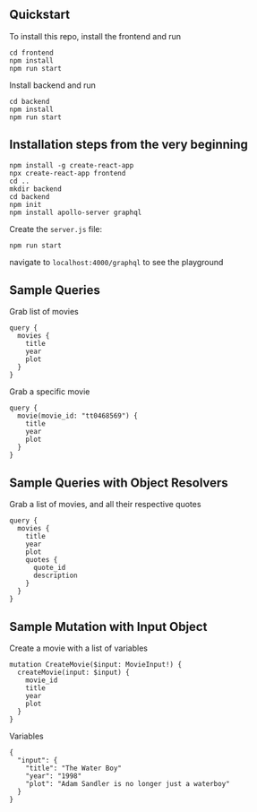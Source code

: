 ## Quickstart

To install this repo, install the frontend and run

```
cd frontend
npm install
npm run start
```

Install backend and run

```
cd backend
npm install
npm run start
```

## Installation steps from the very beginning

```
npm install -g create-react-app
npx create-react-app frontend
cd ..
mkdir backend
cd backend
npm init
npm install apollo-server graphql
```

Create the `server.js` file:

```
npm run start
```

navigate to `localhost:4000/graphql` to see the playground

## Sample Queries

Grab list of movies
```
query {
  movies {
    title
  	year
    plot
  }
}
```

Grab a specific movie
```
query {
  movie(movie_id: "tt0468569") {
    title
  	year
    plot
  }
}
```

## Sample Queries with Object Resolvers

Grab a list of movies, and all their respective quotes
```
query {
  movies {
    title
  	year
    plot
    quotes {
      quote_id
      description
    }
  }
}
```

## Sample Mutation with Input Object

Create a movie with a list of variables
```
mutation CreateMovie($input: MovieInput!) {
  createMovie(input: $input) {
    movie_id
    title
    year
    plot
  }
}
```
Variables
```
{
  "input": {
    "title": "The Water Boy"
    "year": "1998"
    "plot": "Adam Sandler is no longer just a waterboy"
  }
}
```
